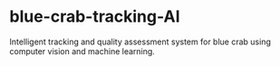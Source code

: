 # blue-crab-tracking-AI
Intelligent tracking and quality assessment system for blue crab using computer vision and machine learning.
